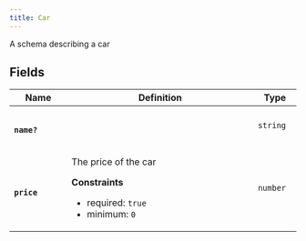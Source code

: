 ```yaml
---
title: Car
---
```


<p>A schema describing a car</p>
<h2>Fields</h2>
<table>
  <colgroup>
    <col width="20%"/>
    <col width="65%"/>
    <col width="15%"/>
  </colgroup>
  <thead>
    <tr>
      <th>Name</th>
      <th>Definition</th>
      <th>Type</th>
    </tr>
  </thead>
  <tbody>
    <tr>
      <td id="name">
        <code>
          <strong>name?</strong>
        </code>
      </td>
      <td></td>
      <td>
        <code>string</code>
      </td>
    </tr>
    <tr>
      <td id="price">
        <code>
          <strong>price</strong>
        </code>
      </td>
      <td>
        <p>The price of the car</p>
        <strong>Constraints</strong>
        <ul>
          <li>
            required:
            <code>true</code>
          </li>
          <li>
            minimum:
            <code>0</code>
          </li>
        </ul>
      </td>
      <td>
        <code>number</code>
      </td>
    </tr>
  </tbody>
</table>